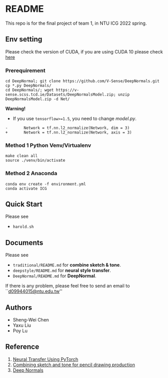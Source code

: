 # README

This repo is for the final project of team 1, in NTU ICG 2022 spring.

## Env setting

Please check the version of CUDA, if you are using CUDA 10 please check [here](https://pytorch.org/get-started/locally/)

### Prerequirement

```shell
cd DeepNormal; git clone https://github.com/V-Sense/DeepNormals.git
cp *.py DeepNormals/
cd DeepNormals/; wget https://v-sense.scss.tcd.ie/Datasets/DeepNormalsModel.zip; unzip DeepNormalsModel.zip -d Net/
```

**Warning!**

- If you use `tensorflow>=1.5`, you need to change *model.py*.

```git
-       Network = tf.nn.l2_normalize(Network, dim = 3)
+       Network = tf.nn.l2_normalize(Network, axis = 3)
```

### Method 1 Python Venv/Virtualenv

```shell
make clean all
source ./venv/bin/activate
```
### Method 2 Anaconda

```shell
conda env create -f environment.yml
conda activate ICG
```

## Quick Start

Please see

- `harold.sh`

## Documents

Please see

- `traditional/README.md` for **combine sketch & tone**.
- `deepstyle/README.md` for **neural style transfer**.
- `DeepNormal/README.md` for **DeepNormal**.

If there is any problem, please feel free to send an email to ``d09944015@ntu.edu.tw''

## Authors

- Sheng-Wei Chen
- Yaxu Liu
- Poy Lu

## Reference

1. [Neural Transfer Using PyTorch](https://github.com/ariapoy/ICG_final.git)
2. [Combining sketch and tone for pencil drawing production](https://github.com/candycat1992/PencilDrawing)
3. [Deep Normals](https://github.com/V-Sense/DeepNormals)
